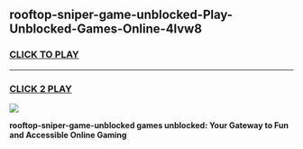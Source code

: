 
## rooftop-sniper-game-unblocked-Play-Unblocked-Games-Online-4lvw8
<h3>
<a href="https://premium76.site?title=rooftop-sniper-game-unblocked&ref=25A">CLICK TO PLAY</a></h3>
<hr>

<h3>
<a href="https://premium76.site?title=rooftop-sniper-game-unblocked&ref=25A">CLICK 2 PLAY</a>
  
</h3>

<a href="https://premium76.site?title=rooftop-sniper-game-unblocked&ref=25A"><img src="https://clearcache.store/games.png"></a>


**rooftop-sniper-game-unblocked games unblocked: Your Gateway to Fun and Accessible Online Gaming**
